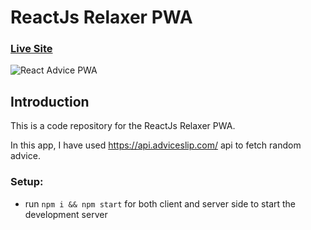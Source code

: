 # ReactJs Relaxer PWA

### [Live Site](https://relaxer.azeemansari.me/)

![React Advice PWA](https://i.ibb.co/XycvMV6/Relaxer-App-React-Js.png)

## Introduction
This is a code repository for the ReactJs Relaxer PWA. 

In this app, I have used https://api.adviceslip.com/ api to fetch random advice.

### Setup:
- run ```npm i && npm start``` for both client and server side to start the development server
